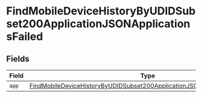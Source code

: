 # FindMobileDeviceHistoryByUDIDSubset200ApplicationJSONApplicationsFailed


## Fields

| Field                                                                                                                                                                               | Type                                                                                                                                                                                | Required                                                                                                                                                                            | Description                                                                                                                                                                         |
| ----------------------------------------------------------------------------------------------------------------------------------------------------------------------------------- | ----------------------------------------------------------------------------------------------------------------------------------------------------------------------------------- | ----------------------------------------------------------------------------------------------------------------------------------------------------------------------------------- | ----------------------------------------------------------------------------------------------------------------------------------------------------------------------------------- |
| `app`                                                                                                                                                                               | [FindMobileDeviceHistoryByUDIDSubset200ApplicationJSONApplicationsFailedApp](../../models/operations/findmobiledevicehistorybyudidsubset200applicationjsonapplicationsfailedapp.md) | :heavy_minus_sign:                                                                                                                                                                  | N/A                                                                                                                                                                                 |